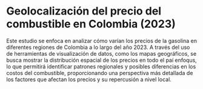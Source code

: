 # Geolocalización del precio del combustible en Colombia (2023)

Este estudio se enfoca en analizar cómo varían los precios de la gasolina en diferentes regiones de Colombia a lo largo del año 2023. A través del uso de herramientas de visualización de datos, como los mapas geográficos, se busca mostrar la distribución espacial de los precios en todo el paí enfoqus, lo que permitirá identificar patrones regionales y posibles diferencias en los costos del combustible, proporcionando una perspectiva más detallada de los factores que afectan los precios y su repercusión a nivel local.

```{tableofcontents}
```

